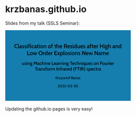 # krzbanas.github.io

Slides from my talk (SSLS Seminar):


[<img src="FIGURES/seminar_title.png" width="400">](https://krzbanas.github.io/2023-03-30_SSLS_Seminar)


Updating the github.io pages is very easy!
